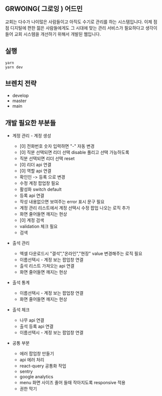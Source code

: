 ## GRWOING( 그로잉 ) 어드민

교회는 다수가 나이많은 사람들이고 아직도 수기로 관리를 하는 시스템입니다. 이제 점점 디지털에 편한 젊은 사람들에게도 그 시대에 맞는 관리 서비스가 필요하다고 생각이 들어 교회 시스템을 개선하기 위해서 개발된 웹입니다.

## 실행

```
yarn
yarn dev
```

## 브렌치 전략

- develop
- master
- main

## 개발 필요한 부분들

- 계정 관리 - 계정 생성

  - [0] 전화번호 숫자 입력하면 "-" 자동 변경
  - [0] 직분 선택되면 리더 선택 disable 풀리고 선택 가능하도록
  - 직분 선택되면 리더 선택 reset
  - [0] 리더 api 연결
  - [0] 역할 api 연결
  - 확인인 -> 등록 으로 변경
  - 수정 계정 팝업창 필요
  - 활성화 switch default
  - 등록 api 연결
  - 작성 내용없으면 보여주는 error 표시 문구 필요
  - 계정 관리 리스트에서 계정 선택시 수정 팝업 나오는 로직 추가
  - 화면 줄어들면 깨지는 현상
  - [0] 계정 검색
  - validation 체크 필요
  - 검색

- 출석 관리

  - 엑셀 다운로드시 "결석","온라인","현장" value 변경해주는 로직 필요
  - 이름선택시 - 계정 보는 팝업창 연결
  - 출석 리스트 가져오는 api 연결
  - 화면 줄어들면 깨지는 현상

- 출석 통계

  - 이름선택시 - 계정 보는 팝업창 연결
  - 화면 줄어들면 깨지는 현상

- 출석 체크

  - 나무 api 연결
  - 출석 등록 api 연결
  - 이름선택시 - 계정 보는 팝업창 연결

- 공통 부분

  - 에러 팝업창 만들기
  - api 에러 처리
  - react-query 공통화 작업
  - sentry
  - google analytics
  - menu 화면 사이즈 줄어 들때 작아지도록 responsive 적용
  - 권한 막기

